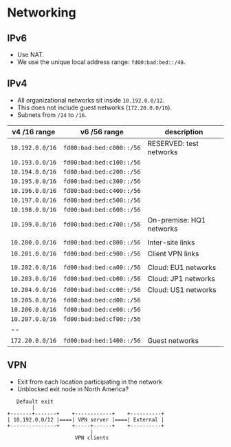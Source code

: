 # Networking

## IPv6

- Use NAT.
- We use the unique local address range: `fd00:bad:bed::/48`.

## IPv4

- All organizational networks sit inside `10.192.0.0/12`.
- This does not include guest networks (`172.20.0.0/16`).
- Subnets from `/24` to `/16`.

v4 /16 range | v6 /56 range | description
-------------|--------------|------------
`10.192.0.0/16` | `fd00:bad:bed:c000::/56` | RESERVED: test networks
`10.193.0.0/16` | `fd00:bad:bed:c100::/56` | 
`10.194.0.0/16` | `fd00:bad:bed:c200::/56` | 
`10.195.0.0/16` | `fd00:bad:bed:c300::/56` | 
`10.196.0.0/16` | `fd00:bad:bed:c400::/56` | 
`10.197.0.0/16` | `fd00:bad:bed:c500::/56` | 
`10.198.0.0/16` | `fd00:bad:bed:c600::/56` | 
`10.199.0.0/16` | `fd00:bad:bed:c700::/56` | On-premise: HQ1 networks
||
`10.200.0.0/16` | `fd00:bad:bed:c800::/56` | Inter-site links
`10.201.0.0/16` | `fd00:bad:bed:c900::/56` | Client VPN links
||
`10.202.0.0/16` | `fd00:bad:bed:ca00::/56` | Cloud: EU1 networks
`10.203.0.0/16` | `fd00:bad:bed:cb00::/56` | Cloud: JP1 networks
`10.204.0.0/16` | `fd00:bad:bed:cc00::/56` | Cloud: US1 networks
`10.205.0.0/16` | `fd00:bad:bed:cd00::/56` | 
`10.206.0.0/16` | `fd00:bad:bed:ce00::/56` | 
`10.207.0.0/16` | `fd00:bad:bed:cf00::/56` | 
-- |
`172.20.0.0/16` | `fd00:bad:bed:1400::/56` | Guest networks



## VPN

- Exit from each location participating in the network
- Unblocked exit node in North America?

```
   Default exit
        |
+-------+-------+    +------------+    +----------+
| 10.192.0.0/12 |====| VPN server |====| External |
+---------------+    +-----+------+    +----------+
                           |
                      VPN clients
```
